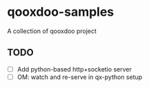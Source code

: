 # qooxdoo-samples

A collection of qooxdoo project

## TODO

- [ ] Add python-based http+socketio server
- [ ] OM: watch and re-serve in qx-python setup
